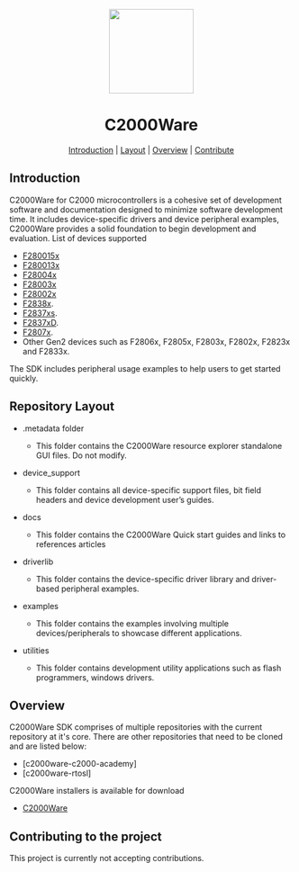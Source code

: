 <div align="center">

<img src="https://upload.wikimedia.org/wikipedia/commons/b/ba/TexasInstruments-Logo.svg" width="150"><br/>
# C2000Ware

[Introduction](#introduction) | [Layout](#repositorylayout) | [Overview](#overview) | [Contribute](#contributing-to-the-project)

</div>

## Introduction

C2000Ware for C2000 microcontrollers is a cohesive set of development software and documentation designed to minimize software development time. 
It includes device-specific drivers and device peripheral examples, C2000Ware provides a solid foundation to begin development and evaluation.
List of devices supported
- [F280015x](https://www.ti.com/product/TMS320F2800157) 
- [F280013x](https://www.ti.com/product/TMS320F2800137)
- [F28004x](https://www.ti.com/product/TMS320F280049C)
- [F28003x](https://www.ti.com/product/TMS320F280039C)
- [F28002x](https://www.ti.com/product/TMS320F280025C)
- [F2838x](https://www.ti.com/product/TMS320F28388D).
- [F2837xs](https://www.ti.com/product/TMS320F28379S).
- [F2837xD](https://www.ti.com/product/TMS320F28379D).
- [F2807x](https://www.ti.com/product/TMS320F28379S).
- Other Gen2 devices such as F2806x, F2805x, F2803x, F2802x, F2823x and F2833x.

The SDK includes peripheral usage examples to help users to get started quickly.

## Repository Layout

- .metadata folder
  - This folder contains the C2000Ware resource explorer standalone GUI files. Do not modify.
  
- device_support
  - This folder contains all device-specific support files, bit field headers and device development user’s guides.

- docs
  - This folder contains the C2000Ware Quick start guides and links to references articles

- driverlib
  - This folder contains the device-specific driver library and driver-based peripheral examples.

- examples
  - This folder contains the examples involving multiple devices/peripherals to showcase different applications.

- utilities
  - This folder contains development utility applications such as flash programmers, windows drivers.
  
## Overview

C2000Ware SDK comprises of multiple repositories with the current repository at it's core. 
There are other repositories that need to be cloned and are listed below:

- [c2000ware-c2000-academy]
- [c2000ware-rtosl]


C2000Ware installers is available for download 
- [C2000Ware](https://www.ti.com/tool/C2000Ware)

## Contributing to the project

This project is currently not accepting contributions. 
